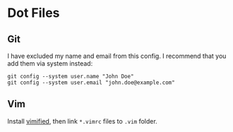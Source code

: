 # Dot Files

## Git

I have excluded my name and email from this config. I recommend that you add
them via system instead:

```
git config --system user.name "John Doe"
git config --system user.email "john.doe@example.com"
```

## Vim

Install [vimified](https://github.com/zaiste/vimified), then link `*.vimrc`
files to `.vim` folder.
